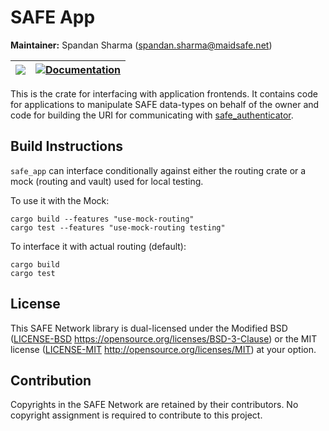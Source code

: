 # SAFE App

**Maintainer:** Spandan Sharma (spandan.sharma@maidsafe.net)

| [![](http://meritbadge.herokuapp.com/safe_app)](https://crates.io/crates/safe_app) | [![Documentation](https://docs.rs/safe_app/badge.svg)](https://docs.rs/safe_app) |
|:----------:|:----------:|

This is the crate for interfacing with application frontends. It contains code for applications to manipulate SAFE data-types on behalf of the owner and code for building the URI for communicating with [safe_authenticator](../safe_authenticator).

## Build Instructions

`safe_app` can interface conditionally against either the routing crate or a mock (routing and vault) used for local testing.

To use it with the Mock:
```
cargo build --features "use-mock-routing"
cargo test --features "use-mock-routing testing"
```

To interface it with actual routing (default):
```
cargo build
cargo test
```

## License

This SAFE Network library is dual-licensed under the Modified BSD ([LICENSE-BSD](LICENSE-BSD) https://opensource.org/licenses/BSD-3-Clause) or the MIT license ([LICENSE-MIT](LICENSE-MIT) http://opensource.org/licenses/MIT) at your option.

## Contribution

Copyrights in the SAFE Network are retained by their contributors. No copyright assignment is required to contribute to this project.

